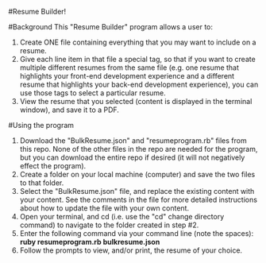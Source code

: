 #Resume Builder!

#Background
This "Resume Builder" program allows a user to:

1. Create ONE file containing everything that you may want to include on a resume. 
2. Give each line item in that file a special tag, so that if you want to create multiple different resumes from the same file (e.g. one resume that highlights your front-end development experience and a different resume that highlights your back-end development experience), you can use those tags to select a particular resume.
3. View the resume that you selected (content is displayed in the terminal window), and save it to a PDF.


#Using the program
1. Download the "BulkResume.json" and "resumeprogram.rb" files from this repo. None of the other files in the repo are needed for the program, but you can download the entire repo if desired (it will not negatively effect the program).
2. Create a folder on your local machine (computer) and save the two files to that folder.
3. Select the "BulkResume.json" file, and replace the existing content with your content. See the comments in the file for more detailed instructions about how to update the file with your own content.
4. Open your terminal, and cd (i.e. use the "cd" change directory command) to navigate to the folder created in step #2.
5. Enter the following command via your command line (note the spaces): <b>ruby resumeprogram.rb bulkresume.json</b>
6. Follow the prompts to view, and/or print, the resume of your choice.
